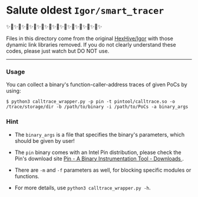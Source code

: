 # Salute oldest `Igor/smart_tracer`

:sparkles::star2::sparkles::star2::sparkles::star2::sparkles::star2::sparkles::star2::sparkles::star2::sparkles::star2::sparkles::star2::sparkles::star2::sparkles::star2::sparkles::star2::sparkles::star2::sparkles:

Files in this directory come from the original [HexHive/Igor](https://github.com/HexHive/Igor) with those dynamic link libraries removed. If you do not clearly understand these codes, please just watch but DO NOT use.

---

### Usage

You can collect a binary's function-caller-address traces of given PoCs by using:

```console
$ python3 calltrace_wrapper.py -p pin -t pintool/calltrace.so -o /trace/storage/dir -b /path/to/binary -i /path/to/PoCs -a binary_args
```

### Hint

- The `binary_args` is a file that specifies the binary's parameters, which should be given by user! 

- The `pin` binary comes with an Intel Pin distribution, please check the Pin's download site [ Pin - A Binary Instrumentation Tool - Downloads ](https://software.intel.com/content/www/us/en/develop/articles/pin-a-binary-instrumentation-tool-downloads.html).
- There are `-m` and `-f` parameters as well, for blocking specific modules or functions. 
- For more details, use `python3 calltrace_wrapper.py -h`.

